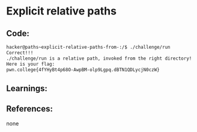 # Explicit relative paths
## Code:
```bash
hacker@paths~explicit-relative-paths-from-:/$ ./challenge/run
Correct!!!
./challenge/run is a relative path, invoked from the right directory!
Here is your flag:
pwn.college{4fYHyBt4p68O-AwpBM-olp9Lgpq.dBTN1QDLycjN0czW}
```
## Learnings:


## References:
none
